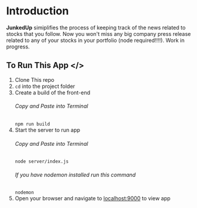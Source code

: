 # Introduction

**JunkedUp** simiplifies the process of keeping track of the news related to stocks that you follow. Now you won't miss any big company press release related to any of your stocks in your portfolio (node required!!!!). Work in progress.

## To Run This App </>

1. Clone This repo
2. `cd` into the project folder
3. Create a build of the front-end 
    ###### Copy and Paste into Terminal
   `npm run build`
4. Start the server to run app
   ###### Copy and Paste into Terminal
   `node server/index.js`
   ###### If you have nodemon installed run this command
   `nodemon`
5. Open your browser and navigate to [localhost:9000](http://localhost:9000) to view app
